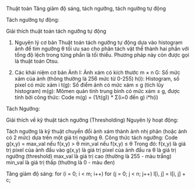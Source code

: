 ﻿Thuật toán Tăng giảm độ sáng, tách ngưỡng, tách ngưỡng tự động
 
Tách ngưỡng tự động:

Giải thích thuật toán tách ngưỡng tự động
1. Nguyên lý cơ bản
Thuật toán tách ngưỡng tự động dựa vào histogram ảnh để tìm ngưỡng θ tối ưu sao cho phân tách vật thể thành hai phần với tổng độ lệch trong từng phần là tối thiểu. Phương pháp này còn được gọi là thuật toán Otsu.

2. Các khái niệm cơ bản
Ảnh I: Ảnh xám có kích thước m × n
G: Số mức xám của ảnh (thông thường là 256 mức từ 0-255)
h(i): Histogram, số pixel có mức xám i
t(g): Số điểm ảnh có mức xám ≤ g (tích lũy histogram)
m(g): Mômen quán tính trung bình có mức xám ≤ g, được tính bởi công thức:
Code
m(g) = (1/t(g)) * Σ(i=0 đến g) i*h(i)

Tách Ngưỡng:

Giải thích về kỹ thuật tách ngưỡng (Thresholding)
Nguyên lý hoạt động:

Tách ngưỡng là kỹ thuật chuyển đổi ảnh xám thành ảnh nhị phân (hoặc ảnh có 2 mức) dựa trên một giá trị ngưỡng θ.
Công thức tách ngưỡng:
Code
g(x,y) = max_val nếu f(x,y) > θ
         min_val nếu f(x,y) ≤ θ
Trong đó:
f(x,y) là giá trị pixel của ảnh đầu vào
g(x,y) là giá trị pixel của ảnh đầu ra
θ là giá trị ngưỡng (threshold)
max_val là giá trị cao (thường là 255 - màu trắng)
min_val là giá trị thấp (thường là 0 - màu đen)

Tăng giảm độ sáng:
for (i = 0; i < m; i++)
for (j = 0; j < n; j++)
I[i, j] = I[i, j] + c;
